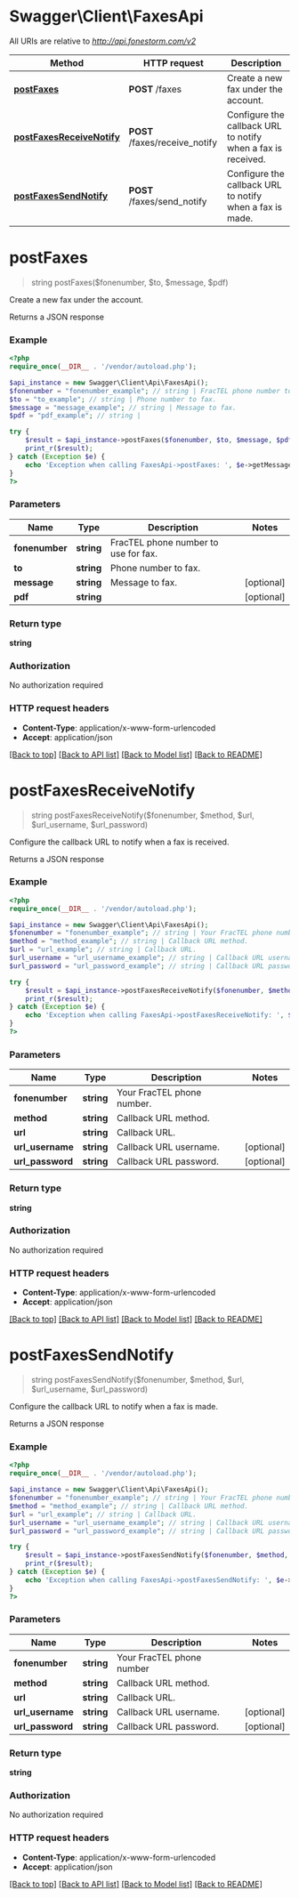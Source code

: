 # Swagger\Client\FaxesApi

All URIs are relative to *http://api.fonestorm.com/v2*

Method | HTTP request | Description
------------- | ------------- | -------------
[**postFaxes**](FaxesApi.md#postFaxes) | **POST** /faxes | Create a new fax under the account.
[**postFaxesReceiveNotify**](FaxesApi.md#postFaxesReceiveNotify) | **POST** /faxes/receive_notify | Configure the callback URL to notify when a fax is received.
[**postFaxesSendNotify**](FaxesApi.md#postFaxesSendNotify) | **POST** /faxes/send_notify | Configure the callback URL to notify when a fax is made.


# **postFaxes**
> string postFaxes($fonenumber, $to, $message, $pdf)

Create a new fax under the account.

Returns a JSON response

### Example
```php
<?php
require_once(__DIR__ . '/vendor/autoload.php');

$api_instance = new Swagger\Client\Api\FaxesApi();
$fonenumber = "fonenumber_example"; // string | FracTEL phone number to use for fax.
$to = "to_example"; // string | Phone number to fax.
$message = "message_example"; // string | Message to fax.
$pdf = "pdf_example"; // string | 

try {
    $result = $api_instance->postFaxes($fonenumber, $to, $message, $pdf);
    print_r($result);
} catch (Exception $e) {
    echo 'Exception when calling FaxesApi->postFaxes: ', $e->getMessage(), PHP_EOL;
}
?>
```

### Parameters

Name | Type | Description  | Notes
------------- | ------------- | ------------- | -------------
 **fonenumber** | **string**| FracTEL phone number to use for fax. |
 **to** | **string**| Phone number to fax. |
 **message** | **string**| Message to fax. | [optional]
 **pdf** | **string**|  | [optional]

### Return type

**string**

### Authorization

No authorization required

### HTTP request headers

 - **Content-Type**: application/x-www-form-urlencoded
 - **Accept**: application/json

[[Back to top]](#) [[Back to API list]](../../README.md#documentation-for-api-endpoints) [[Back to Model list]](../../README.md#documentation-for-models) [[Back to README]](../../README.md)

# **postFaxesReceiveNotify**
> string postFaxesReceiveNotify($fonenumber, $method, $url, $url_username, $url_password)

Configure the callback URL to notify when a fax is received.

Returns a JSON response

### Example
```php
<?php
require_once(__DIR__ . '/vendor/autoload.php');

$api_instance = new Swagger\Client\Api\FaxesApi();
$fonenumber = "fonenumber_example"; // string | Your FracTEL phone number.
$method = "method_example"; // string | Callback URL method.
$url = "url_example"; // string | Callback URL.
$url_username = "url_username_example"; // string | Callback URL username.
$url_password = "url_password_example"; // string | Callback URL password.

try {
    $result = $api_instance->postFaxesReceiveNotify($fonenumber, $method, $url, $url_username, $url_password);
    print_r($result);
} catch (Exception $e) {
    echo 'Exception when calling FaxesApi->postFaxesReceiveNotify: ', $e->getMessage(), PHP_EOL;
}
?>
```

### Parameters

Name | Type | Description  | Notes
------------- | ------------- | ------------- | -------------
 **fonenumber** | **string**| Your FracTEL phone number. |
 **method** | **string**| Callback URL method. |
 **url** | **string**| Callback URL. |
 **url_username** | **string**| Callback URL username. | [optional]
 **url_password** | **string**| Callback URL password. | [optional]

### Return type

**string**

### Authorization

No authorization required

### HTTP request headers

 - **Content-Type**: application/x-www-form-urlencoded
 - **Accept**: application/json

[[Back to top]](#) [[Back to API list]](../../README.md#documentation-for-api-endpoints) [[Back to Model list]](../../README.md#documentation-for-models) [[Back to README]](../../README.md)

# **postFaxesSendNotify**
> string postFaxesSendNotify($fonenumber, $method, $url, $url_username, $url_password)

Configure the callback URL to notify when a fax is made.

Returns a JSON response

### Example
```php
<?php
require_once(__DIR__ . '/vendor/autoload.php');

$api_instance = new Swagger\Client\Api\FaxesApi();
$fonenumber = "fonenumber_example"; // string | Your FracTEL phone number
$method = "method_example"; // string | Callback URL method.
$url = "url_example"; // string | Callback URL.
$url_username = "url_username_example"; // string | Callback URL username.
$url_password = "url_password_example"; // string | Callback URL password.

try {
    $result = $api_instance->postFaxesSendNotify($fonenumber, $method, $url, $url_username, $url_password);
    print_r($result);
} catch (Exception $e) {
    echo 'Exception when calling FaxesApi->postFaxesSendNotify: ', $e->getMessage(), PHP_EOL;
}
?>
```

### Parameters

Name | Type | Description  | Notes
------------- | ------------- | ------------- | -------------
 **fonenumber** | **string**| Your FracTEL phone number |
 **method** | **string**| Callback URL method. |
 **url** | **string**| Callback URL. |
 **url_username** | **string**| Callback URL username. | [optional]
 **url_password** | **string**| Callback URL password. | [optional]

### Return type

**string**

### Authorization

No authorization required

### HTTP request headers

 - **Content-Type**: application/x-www-form-urlencoded
 - **Accept**: application/json

[[Back to top]](#) [[Back to API list]](../../README.md#documentation-for-api-endpoints) [[Back to Model list]](../../README.md#documentation-for-models) [[Back to README]](../../README.md)

